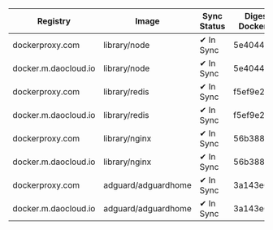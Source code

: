 | Registry | Image | Sync Status | Digest Docker.io | Digest Mirror | Error |
|----------|-------|-------------|------------------|---------------|-------|
| dockerproxy.com | library/node | ✔ In Sync | 5e4044ff... | 5e4044ff... | |
| docker.m.daocloud.io | library/node | ✔ In Sync | 5e4044ff... | 5e4044ff... | |
| dockerproxy.com | library/redis | ✔ In Sync | f5ef9e24... | f5ef9e24... | |
| docker.m.daocloud.io | library/redis | ✔ In Sync | f5ef9e24... | f5ef9e24... | |
| dockerproxy.com | library/nginx | ✔ In Sync | 56b388b0... | 56b388b0... | |
| docker.m.daocloud.io | library/nginx | ✔ In Sync | 56b388b0... | 56b388b0... | |
| dockerproxy.com | adguard/adguardhome | ✔ In Sync | 3a143e6c... | 3a143e6c... | |
| docker.m.daocloud.io | adguard/adguardhome | ✔ In Sync | 3a143e6c... | 3a143e6c... | |

